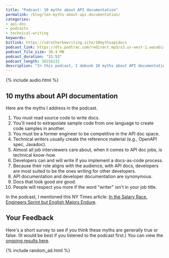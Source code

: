 ```yaml
---
title: "Podcast: 10 myths about API documentation"
permalink: /blog/ten-myths-about-api-documentation/
categories:
- api-doc
- podcasts
- technical-writing
keywords:
bitlink: https://idratherbewriting.site/10mythsapidocs
podcast_link: https://dts.podtrac.com/redirect.mp3/s3.us-west-1.wasabisys.com/idbwmedia.com/podcasts/ten-myths-of-api-documentation.mp3
podcast_file_size: 30.4 MB
podcast_duration: "31:53"
podcast_length: 30156232
description: "In this podcast, I debunk 10 myths about API documentation. For example, some myths are that only engineers can write API docs, or that you have to write API docs by deciphering an engineer's source code. In this podcast, I go through these myths one by one with discussion and analysis."
---
```


{% include audio.html %}

## 10 myths about API documentation

Here are the myths I address in the podcast.

1. You must read source code to write docs.
2. You'll need to extrapolate sample code from one language to create code samples in another.
3. You must be a former engineer to be competitive in the API doc space.
4. Technical writers usually create the reference material (e.g., OpenAPI spec, Javadoc).
5. Almost all job interviewers care about, when it comes to API doc jobs, is technical know-how.
6. Developers can and will write if you implement a docs-as-code process.
7. Because their role aligns with the audience, with API docs, developers are most suited to be the ones writing for other developers.
8. API documentation and developer documentation are synonymous.
9. Docs that look good *are* good.
10. People will respect you more if the word "writer" isn't in your job title.

In the podcast, I mentioned this NY Times article: [In the Salary Race, Engineers Sprint but English Majors Endure](https://www.nytimes.com/2019/09/20/business/liberal-arts-stem-salaries.html).

## Your Feedback

Here's a short survey to see if you think these myths are generally true or false. (It would be best if you listened to the podcast first.) You can view the [ongoing results here](https://www.questionpro.com/t/PGVTlZfSsJ).

<script>
EMBED_PARAMS = {};
EMBED_PARAMS.surveyID =6879040;
EMBED_PARAMS.domain ="//www.questionpro.com";
EMBED_PARAMS.src ="//www.questionpro.com/a/TakeSurvey?tt=WStg1A8jzgU%3D";
EMBED_PARAMS.width ="100%";
EMBED_PARAMS.height = "1200px";
EMBED_PARAMS.border = "hidden";
</script>
<div id="div_6879040"></div>
<script src="//www.questionpro.com/javascript/embedsurvey.js?version=1"></script>

{% include random_ad.html %}
